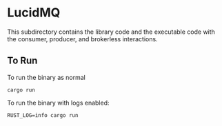 # LucidMQ

This subdirectory contains the library code and the executable code with the consumer, producer, and brokerless interactions.

## To Run

To run the binary as normal

`cargo run`

To run the binary with logs enabled:

`RUST_LOG=info cargo run`
